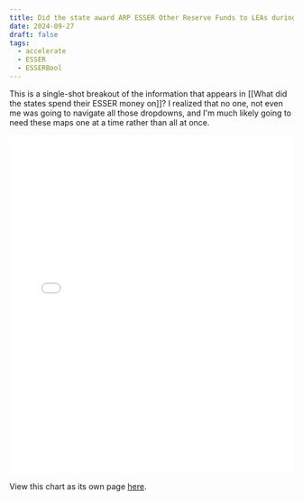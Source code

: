 ```yaml
---
title: Did the state award ARP ESSER Other Reserve Funds to LEAs during the reporting period?
date: 2024-09-27
draft: false
tags:
  - accelerate
  - ESSER
  - ESSERBool
---
```

 
This is a single-shot breakout of the information that appears in [[What did the states spend their ESSER money on]]? I realized that no one, not even me was going to navigate all those dropdowns, and I'm much likely going to need these maps one at a time rather than all at once.

<iframe src="state_esser_combined_otherAwarded.html" width="100%" height="600px" frameborder="0"></iframe>

View this chart as its own page [here](https://log.jasongodfrey.info/html-files/state_esser_combined_otherAwarded.html).
